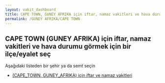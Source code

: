 ```yaml
---
layout: vakit_dashboard
title: CAPE TOWN, GUNEY AFRIKA için iftar, namaz vakitleri ve hava durumu - ilçe/eyalet seç
permalink: /GUNEY AFRIKA/CAPE TOWN
---
```


## CAPE TOWN (GUNEY AFRIKA) için iftar, namaz vakitleri ve hava durumu  görmek için bir ilçe/eyalet seç

Aşağıdaki listeden bir şehir ya da semt seçin

* [ (CAPE_TOWN, GUNEY_AFRIKA) için iftar ve namaz vakitleri](/GUNEY_AFRIKA/CAPE_TOWN/)

<script type="text/javascript">
  var GLOBAL_COUNTRY = 'GUNEY AFRIKA';
  var GLOBAL_CITY = 'CAPE TOWN';
  var GLOBAL_STATE = 'CAPE TOWN';
</script>

